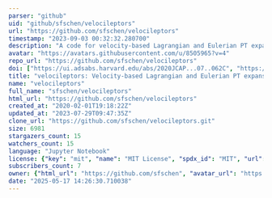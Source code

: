 ```yaml
---
parser: "github"
uid: "github/sfschen/velocileptors"
url: "https://github.com/sfschen/velocileptors"
timestamp: "2023-09-03 00:32:32.280700"
description: "A code for velocity-based Lagrangian and Eulerian PT expansions of redshift-space distortions."
avatar: "https://avatars.githubusercontent.com/u/8505965?v=4"
repo_url: "https://github.com/sfschen/velocileptors"
doi: ["https://ui.adsabs.harvard.edu/abs/2020JCAP...07..062C", "https://ui.adsabs.harvard.edu/abs/2023ascl.soft08014C/abstract"]
title: "velocileptors: Velocity-based Lagrangian and Eulerian PT expansions of redshift-space distortions"
name: "velocileptors"
full_name: "sfschen/velocileptors"
html_url: "https://github.com/sfschen/velocileptors"
created_at: "2020-02-01T19:18:22Z"
updated_at: "2023-07-29T09:47:35Z"
clone_url: "https://github.com/sfschen/velocileptors.git"
size: 6981
stargazers_count: 15
watchers_count: 15
language: "Jupyter Notebook"
license: {"key": "mit", "name": "MIT License", "spdx_id": "MIT", "url": "https://api.github.com/licenses/mit", "node_id": "MDc6TGljZW5zZTEz"}
subscribers_count: 7
owner: {"html_url": "https://github.com/sfschen", "avatar_url": "https://avatars.githubusercontent.com/u/8505965?v=4", "login": "sfschen", "type": "User"}
date: "2025-05-17 14:26:30.710038"
---
```

